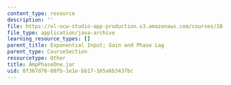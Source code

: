 ```yaml
---
content_type: resource
description: ''
file: https://ol-ocw-studio-app-production.s3.amazonaws.com/courses/18-03sc-differential-equations-fall-2011/8f367d7608fb1e1ebb17165a6b3437bc_AmpPhaseOne.jar
file_type: application/java-archive
learning_resource_types: []
parent_title: Exponential Input; Gain and Phase Lag
parent_type: CourseSection
resourcetype: Other
title: AmpPhaseOne.jar
uid: 8f367d76-08fb-1e1e-bb17-165a6b3437bc
---
```

